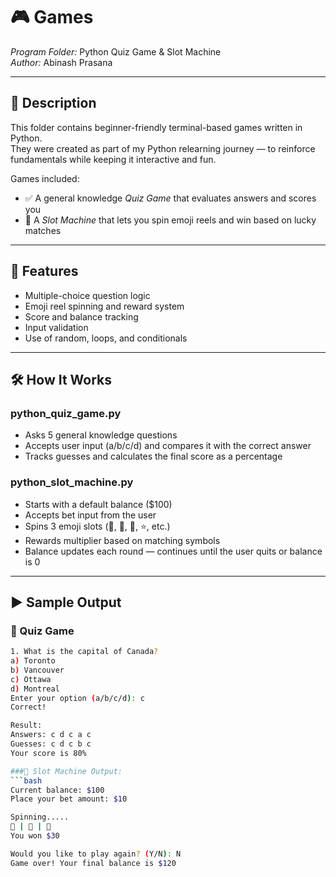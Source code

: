 # 🎮 Games

*Program Folder:* Python Quiz Game & Slot Machine  
*Author:* Abinash Prasana

---

## 📌 Description

This folder contains beginner-friendly terminal-based games written in Python.  
They were created as part of my Python relearning journey — to reinforce fundamentals while keeping it interactive and fun.

Games included:

- ✅ A general knowledge *Quiz Game* that evaluates answers and scores you
- 🎰 A *Slot Machine* that lets you spin emoji reels and win based on lucky matches

---

## 🧠 Features

- Multiple-choice question logic  
- Emoji reel spinning and reward system  
- Score and balance tracking  
- Input validation  
- Use of random, loops, and conditionals

---

## 🛠 How It Works

### python_quiz_game.py  
- Asks 5 general knowledge questions  
- Accepts user input (a/b/c/d) and compares it with the correct answer  
- Tracks guesses and calculates the final score as a percentage  

### python_slot_machine.py  
- Starts with a default balance ($100)  
- Accepts bet input from the user  
- Spins 3 emoji slots (🍒, 🍋, 🔔, ⭐, etc.)  
- Rewards multiplier based on matching symbols  
- Balance updates each round — continues until the user quits or balance is 0  

---

## ▶ Sample Output

### 🎲 Quiz Game
```bash
1. What is the capital of Canada?
a) Toronto
b) Vancouver
c) Ottawa
d) Montreal
Enter your option (a/b/c/d): c
Correct!

Result:
Answers: c d c a c  
Guesses: c d c b c  
Your score is 80%

###🎰 Slot Machine Output:
```bash
Current balance: $100
Place your bet amount: $10

Spinning.....
🍒 | 🍒 | 🍒
You won $30

Would you like to play again? (Y/N): N
Game over! Your final balance is $120
